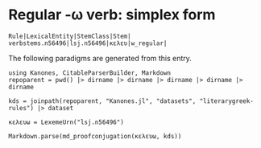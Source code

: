 # Regular -ω verb: simplex form


```
Rule|LexicalEntity|StemClass|Stem|
verbstems.n56496|lsj.n56496|κελευ|w_regular|
```

The following paradigms are generated from this entry.


```@eval
using Kanones, CitableParserBuilder, Markdown
repoparent = pwd() |> dirname |> dirname |> dirname |> dirname |> dirname

kds = joinpath(repoparent, "Kanones.jl", "datasets", "literarygreek-rules") |> dataset

κελευω = LexemeUrn("lsj.n56496")

Markdown.parse(md_proofconjugation(κελευω, kds))
```
